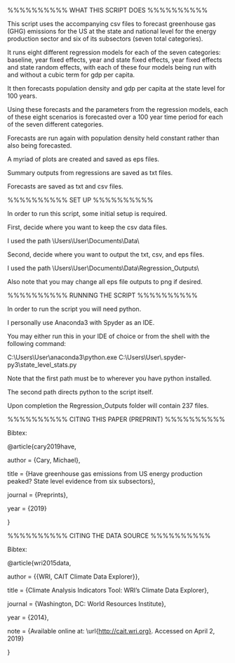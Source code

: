 %%%%%%%%%% WHAT THIS SCRIPT DOES %%%%%%%%%%

This script uses the accompanying csv files to forecast greenhouse gas (GHG) emissions for the US at the state and national level for the energy production sector and six of its subsectors (seven total categories).

It runs eight different regression models for each of the seven categories: baseline,  year fixed effects, year and state fixed effects, year fixed effects and state random effects, with each of these four models being run with and without a cubic term for gdp per capita.

It then forecasts population density and gdp per capita at the state level for 100 years.

Using these forecasts and the parameters from the regression models, each of these eight  scenarios is forecasted over a 100 year time period for each of the seven different categories.

Forecasts are run again with population density held constant rather than also being forecasted.

A myriad of plots are created and saved as eps files.

Summary outputs from regressions are saved as txt files.

Forecasts are saved as txt and csv files.

%%%%%%%%%% SET UP %%%%%%%%%%

In order to run this script, some initial setup is required.

First, decide where you want to keep the csv data files.

I used the path \Users\User\Documents\Data\

Second, decide where you want to output the txt, csv, and eps files.

I used the path \Users\User\Documents\Data\Regression_Outputs\

Also note that you may change all eps file outputs to png if desired.

%%%%%%%%%% RUNNING THE SCRIPT %%%%%%%%%%

In order to run the script you will need python.

I personally use Anaconda3 with Spyder as an IDE.

You may either run this in your IDE of choice or from the shell with the following command:

C:\Users\User\anaconda3\python.exe C:\Users\User\\.spyder-py3\state_level_stats.py

Note that the first path must be to wherever you have python installed.

The second path directs python to the script itself.

Upon completion the Regression_Outputs folder will contain 237 files.

%%%%%%%%%% CITING THIS PAPER (PREPRINT) %%%%%%%%%%

Bibtex:

@article{cary2019have,

  author = {Cary, Michael},
  
  title = {Have greenhouse gas emissions from US energy production peaked? State level evidence from six subsectors},
  
  journal = {Preprints},
  
  year = {2019}
  
}

%%%%%%%%%% CITING THE DATA SOURCE %%%%%%%%%%

Bibtex:

@article{wri2015data,

  author = {{WRI, CAIT Climate Data Explorer}},
  
  title = {Climate Analysis Indicators Tool: WRI’s Climate Data Explorer},
  
  journal = {Washington, DC: World Resources Institute},
  
  year = {2014},
  
  note = {Available online at: \url{http://cait.wri.org}. Accessed on April 2, 2019}
  
}

